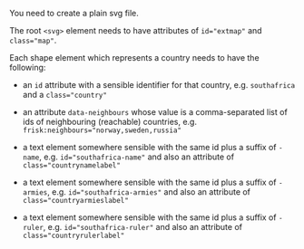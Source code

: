 You need to create a plain svg file.

The root `<svg>` element needs to have attributes of `id="extmap"` and `class="map"`.

Each shape element which represents a country needs to have the following:

- an `id` attribute with a sensible identifier for that country, e.g. `southafrica` and a `class="country"`

- an attribute `data-neighbours` whose value is a comma-separated list of ids of neighbouring (reachable) countries, e.g. `frisk:neighbours="norway,sweden,russia"`

- a text element somewhere sensible with the same id plus a suffix of `-name`,  e.g. `id="southafrica-name"` and also an attribute of `class="countrynamelabel"`

- a text element somewhere sensible with the same id plus a suffix of `-armies`,  e.g. `id="southafrica-armies"` and also an attribute of `class="countryarmieslabel"`

- a text element somewhere sensible with the same id plus a suffix of `-ruler`,  e.g. `id="southafrica-ruler"` and also an attribute of `class="countryrulerlabel"`
